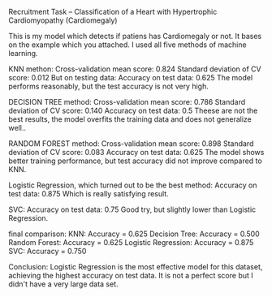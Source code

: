Recruitment Task – Classification of a Heart with Hypertrophic Cardiomyopathy (Cardiomegaly)

This is my model which detects if patiens has Cardiomegaly or not.
It bases on the example which you attached.
I used all five methods of machine learning. 

KNN methon:
Cross-validation mean score: 0.824
Standard deviation of CV score: 0.012
But on testing data:
Accuracy on test data: 0.625 
The model performs reasonably, but the test accuracy is not very high.

DECISION TREE method:
Cross-validation mean score: 0.786
Standard deviation of CV score: 0.140
Accuracy on test data: 0.5
Theese are not the best results, the model overfits the training data and does not generalize well..

RANDOM FOREST method:
Cross-validation mean score: 0.898
Standard deviation of CV score: 0.083
Accuracy on test data: 0.625
The model shows better training performance, but test accuracy did not improve compared to KNN.

Logistic Regression, which turned out to be the best method:
Accuracy on test data: 0.875
Which is really satisfying result.

SVC:
Accuracy on test data: 0.75
Good try, but slightly lower than Logistic Regression.

final comparison:
KNN: Accuracy = 0.625
Decision Tree: Accuracy = 0.500
Random Forest: Accuracy = 0.625
Logistic Regression: Accuracy = 0.875
SVC: Accuracy = 0.750

Conclusion: Logistic Regression is the most effective model for this dataset, achieving the highest accuracy on test data.
It is not a perfect score but I didn't have a very large data set.